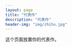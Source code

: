 ```yaml
---
layout: page
title: "代表作"
description: "代表作"
header-img: "img/zhihu.jpg"
---
```


这个页面放置你的代表作。







